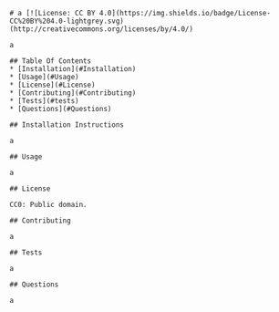 
    # a [![License: CC BY 4.0](https://img.shields.io/badge/License-CC%20BY%204.0-lightgrey.svg)(http://creativecommons.org/licenses/by/4.0/)
    
    a   
    
    ## Table Of Contents
    * [Installation](#Installation)
    * [Usage](#Usage)
    * [License](#License)
    * [Contributing](#Contributing)
    * [Tests](#tests)
    * [Questions](#Questions)
    
    ## Installation Instructions
    
    a
        
    ## Usage
    
    a
    
    ## License
    
    CC0: Public domain. 
    
    ## Contributing
    
    a
    
    ## Tests

    a

    ## Questions

    a
    
